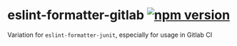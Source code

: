 # eslint-formatter-gitlab [![npm version](https://badge.fury.io/js/%40kfed%2Feslint-formatter-gitlab.svg)](https://badge.fury.io/js/%40kfed%2Feslint-formatter-gitlab)
Variation for `eslint-formatter-junit`, especially for usage in Gitlab CI
